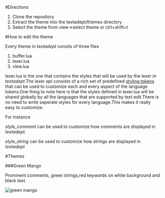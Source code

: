 #Directions

1. Clone the repository
2. Extract the theme into the textadept/themes directory
3. Select the theme from view->select theme or ctrl+shift+t

#How to edit the theme

Every theme in *textadept* consits of three files

1. buffer.lua
2. lexer.lua
3. view.lua

lexer.lua is the one that contains the styles that will be used by the lexer in *textadept*.The lexer *api* consists of a rich set of predefined [styling tokens](http://foicica.com/textadept/api/lexer.html#Styles.and.Styling) that can be used to customize each and every aspect of the language tokens.One thing to note here is that the styles defined in lexer.lua will be shared globally by all the languages that are supported by text edit.There is no need to write seperate styles for every language.This makes it really easy to customize.

For instance

*style_comment* can be used to customize how comments are displayed in *textadept*.

*style_string*  can be used to customize how strings are displayed in *textadept*


#Themes

###Green Mango

Prominent comments, green strings,red keywords on white background and black text.

![green mango](http://farm9.staticflickr.com/8259/8652376790_b059161726_b.jpg)
